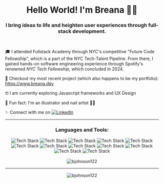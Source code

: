 <h1 align="center">Hello World! I'm Breana 👋🏽</h1>
<h3 align="center">I bring ideas to life and heighten user experiences through full-stack development.</h3>
      
<br>


🎓 I attended Fullstack Academy through NYC's competitive "Future Code Fellowship", which is a part of the NYC Tech-Talent Pipeline. From there, I gained hands-on software engineering experience through Spotify's renowned _NYC Tech Fellowship_, which concluded in 2024. 

👀 Checkout my most recent project (which also happens to be my portfolio): https://www.breana.dev
    
🤓  I am currently exploring Javascript frameworks and UX Design

🎨 Fun fact: I'm an illustrator and nail artist 💅🏽

✨ Connect with me on [![LinkedIn](https://img.shields.io/badge/LinkedIn-0077B5?style=fplastic&logo=linkedin&logoColor=white)](https://www.linkedin.com/in/breanaj/)

<hr>

<h3 align="center">Languages and Tools:</h3>

<div align="center"> 
      <img src="https://skillicons.dev/icons?i=js" alt="Tech Stack" title="JavaScript" />
      <img src="https://skillicons.dev/icons?i=react" alt="Tech Stack" title="React" /> 
      <img src="https://skillicons.dev/icons?i=ts" alt="Tech Stack" title="TypeScript" />
      <img src="https://skillicons.dev/icons?i=styledcomponents" alt="Tech Stack" title="Styled Components" /> 
      <img src="https://skillicons.dev/icons?i=nextjs" alt="Tech Stack" title="NextJS" /> 
      <img src="https://skillicons.dev/icons?i=redux" alt="Tech Stack" title="Redux" /> 
      <img src="https://skillicons.dev/icons?i=html" alt="Tech Stack" title="HTML" /> 
      <img src="https://skillicons.dev/icons?i=css" alt="Tech Stack" title="Cascading Style Sheets (CSS)" /> 
      <img src="https://skillicons.dev/icons?i=materialui" alt="Tech Stack" title="Material UI" />
      <img src="https://skillicons.dev/icons?i=nodejs" alt="Tech Stack" title="Node.js" />
      <img src="https://skillicons.dev/icons?i=postgres" alt="Tech Stack" title="Postgres" />
      <img src="https://skillicons.dev/icons?i=express" alt="Tech Stack" title="Express" />
      <br/>
</div>
<br>

 <div align="center"><img src="https://github-readme-stats-git-masterrstaa-rickstaa.vercel.app/api/top-langs?username=bjohnson122&theme=transparent&show_icons=true&locale=en&layout=compact" alt="bjohnson122" />
 <hr>

 <div align="center">
<!--  <img src="https://github-readme-stats-git-masterrstaa-rickstaa.vercel.app/api?username=bjohnson122&count_private=true&theme=transparent&show_icons=true" alt="bjohnson122" />  -->
 
<!-- <div align="center"> -->
<img src="https://streak-stats.demolab.com?user=bjohnson122&ring=006AFF&background=00000000&currStreakLabel=417E87&fire=006AFF&dates=0579C3&currStreakNum=0579C3&sideLabels=417E87&stroke=417E87&sideNums=0579C3" alt="bjohnson122" /> 
</div>
 
